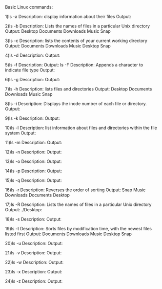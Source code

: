 Basic Linux commands:

1)ls -a
Description: display information about their files
Output: 

2)ls -b
Description: Lists the names of files in a particular Unix directory
Output: Desktop Documents Downloads Music Snap

3)ls -c
Description: lists the contents of your current working directory
Output: Documents Downloads Music Desktop Snap

4)ls -d
Description: 
Output: 

5)ls -f
Description: 
Output: 
ls -F
Description: Appends a character to indicate file type
Output:

6)ls -g
Description: 
Output: 

7)ls -h
Description: lists files and directories 
Output: Desktop Documents Downloads Music Snap

8)ls -i
Description: Displays the inode number of each file or directory.
Output: 


9)ls -k
Description: 
Output: 

10)ls -l
Description: list information about files and directories within the file system
Output: 

11)ls -m
Description: 
Output: 

12)ls -n
Description: 
Output: 

13)ls -o
Description: 
Output: 

14)ls -p
Description: 
Output: 

15)ls -q
Description: 
Output: 

16)ls -r
Description: Reverses the order of sorting
Output: Snap Music Downloads Documents Desktop

17)ls -R
Description: Lists the names of files in a particular Unix directory
Output: ./Desktop:

18)ls -s
Description: 
Output: 

19)ls -t
Description: Sorts files by modification time, with the newest files listed first
Output: Documents Downloads Music Desktop Snap

20)ls -u
Description: 
Output: 

21)ls -v
Description: 
Output: 

22)ls -w
Description: 
Output: 

23)ls -x
Description: 
Output: 


24)ls -z
Description: 
Output: 










